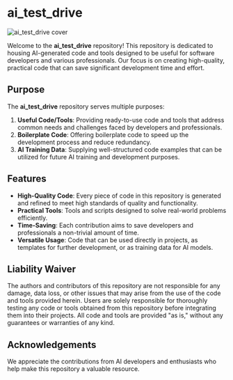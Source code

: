 # ai_test_drive

![ai_test_drive cover](https://github.com/your-username/ai_test_drive/main/cover_image.webp)


Welcome to the **ai_test_drive** repository! This repository is dedicated to housing AI-generated code and tools designed to be useful for software developers and various professionals. Our focus is on creating high-quality, practical code that can save significant development time and effort.

## Purpose

The **ai_test_drive** repository serves multiple purposes:

1. **Useful Code/Tools**: Providing ready-to-use code and tools that address common needs and challenges faced by developers and professionals.
2. **Boilerplate Code**: Offering boilerplate code to speed up the development process and reduce redundancy.
3. **AI Training Data**: Supplying well-structured code examples that can be utilized for future AI training and development purposes.

## Features

- **High-Quality Code**: Every piece of code in this repository is generated and refined to meet high standards of quality and functionality.
- **Practical Tools**: Tools and scripts designed to solve real-world problems efficiently.
- **Time-Saving**: Each contribution aims to save developers and professionals a non-trivial amount of time.
- **Versatile Usage**: Code that can be used directly in projects, as templates for further development, or as training data for AI models.

## Liability Waiver

The authors and contributors of this repository are not responsible for any damage, data loss, or other issues that may arise from the use of the code and tools provided herein. Users are solely responsible for thoroughly testing any code or tools obtained from this repository before integrating them into their projects. All code and tools are provided "as is," without any guarantees or warranties of any kind.

## Acknowledgements

We appreciate the contributions from AI developers and enthusiasts who help make this repository a valuable resource.
